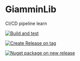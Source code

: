 # GiamminLib

CI/CD pipeline learn

[![Build and test](https://github.com/giammin/GiamminLib/actions/workflows/dotnet-core.yml/badge.svg)](https://github.com/giammin/GiamminLib/actions/workflows/dotnet-core.yml)

[![Create Release on tag](https://github.com/giammin/GiamminLib/actions/workflows/releaseonpushversion.yml/badge.svg)](https://github.com/giammin/GiamminLib/actions/workflows/releaseonpushversion.yml)

[![Nuget package on new release](https://github.com/giammin/GiamminLib/actions/workflows/publishonrelease.yml/badge.svg)](https://github.com/giammin/GiamminLib/actions/workflows/publishonrelease.yml)